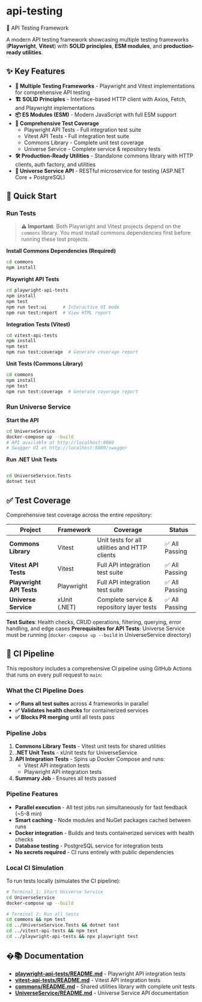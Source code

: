 # api-testing
🚀 API Testing Framework

A modern API testing framework showcasing multiple testing frameworks (**Playwright**, **Vitest**) with **SOLID principles**, **ESM modules**, and **production-ready utilities**.

## ✨ Key Features

- **🎯 Multiple Testing Frameworks** - Playwright and Vitest implementations for comprehensive API testing
- **🏗️ SOLID Principles** - Interface-based HTTP client with Axios, Fetch, and Playwright implementations
- **📦 ES Modules (ESM)** - Modern JavaScript with full ESM support
- **🧪 Comprehensive Test Coverage**
  - Playwright API Tests - Full integration test suite
  - Vitest API Tests - Full integration test suite
  - Commons Library - Complete unit test coverage
  - Universe Service - Complete service & repository tests
- **🛠️ Production-Ready Utilities** - Standalone commons library with HTTP clients, auth factory, and utilities
- **🌌 Universe Service API** - RESTful microservice for testing (ASP.NET Core + PostgreSQL)

## 🚀 Quick Start

### Run Tests

> **⚠️ Important**: Both Playwright and Vitest projects depend on the `commons` library. You must install commons dependencies first before running these test projects.

**Install Commons Dependencies (Required)**
```bash
cd commons
npm install
```

**Playwright API Tests**
```bash
cd playwright-api-tests
npm install
npm test
npm run test:ui      # Interactive UI mode
npm run test:report  # View HTML report
```

**Integration Tests (Vitest)**
```bash
cd vitest-api-tests
npm install
npm test
npm run test:coverage  # Generate coverage report
```

**Unit Tests (Commons Library)**
```bash
cd commons
npm install
npm test
npm run test:coverage  # Generate coverage report
```

### Run Universe Service

**Start the API**
```bash
cd UniverseService
docker-compose up --build
# API available at http://localhost:8080
# Swagger UI at http://localhost:8080/swagger
```

**Run .NET Unit Tests**
```bash

cd UniverseService.Tests
dotnet test
```

## ✅ Test Coverage

Comprehensive test coverage across the entire repository:

| Project | Framework | Coverage | Status |
|---------|-----------|----------|--------|
| **Commons Library** | Vitest | Unit tests for all utilities and HTTP clients | ✅ All Passing |
| **Vitest API Tests** | Vitest | Full API integration test suite | ✅ All Passing |
| **Playwright API Tests** | Playwright | Full API integration test suite | ✅ All Passing |
| **Universe Service** | xUnit (.NET) | Complete service & repository layer tests | ✅ All Passing |

**Test Suites**: Health checks, CRUD operations, filtering, querying, error handling, and edge cases
**Prerequisites for API Tests**: Universe Service must be running (`docker-compose up --build` in UniverseService directory)

## 🔄 CI Pipeline

This repository includes a comprehensive CI pipeline using GitHub Actions that runs on every pull request to `main`:

### What the CI Pipeline Does

- **✅ Runs all test suites** across 4 frameworks in parallel
- **✅ Validates health checks** for containerized services
- **✅ Blocks PR merging** until all tests pass

### Pipeline Jobs

1. **Commons Library Tests** - Vitest unit tests for shared utilities
2. **.NET Unit Tests** - xUnit tests for UniverseService
3. **API Integration Tests** - Spins up Docker Compose and runs:
   - Vitest API integration tests
   - Playwright API integration tests
4. **Summary Job** - Ensures all tests passed

### Pipeline Features

- **Parallel execution** - All test jobs run simultaneously for fast feedback (~5-8 min)
- **Smart caching** - Node modules and NuGet packages cached between runs
- **Docker integration** - Builds and tests containerized services with health checks
- **Database testing** - PostgreSQL service for integration tests
- **No secrets required** - CI runs entirely with public dependencies

### Local CI Simulation

To run tests locally (simulates the CI pipeline):

```bash
# Terminal 1: Start Universe Service
cd UniverseService
docker-compose up --build

# Terminal 2: Run all tests
cd commons && npm test
cd ../UniverseService.Tests && dotnet test
cd ../vitest-api-tests && npm test
cd ../playwright-api-tests && npx playwright test
```

## �📚 Documentation

- **[playwright-api-tests/README.md](playwright-api-tests/README.md)** - Playwright API integration tests
- **[vitest-api-tests/README.md](vitest-api-tests/README.md)** - Vitest API integration tests
- **[commons/README.md](commons/README.md)** - Shared utilities library with complete unit tests
- **[UniverseService/README.md](UniverseService/README.md)** - Universe Service API documentation